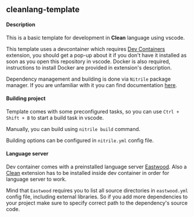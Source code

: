 ## cleanlang-template

#### Description
This is a basic template for development in **Clean** language using vscode.

This template uses a devcontainer which requires [Dev Containers](https://marketplace.visualstudio.com/items?itemName=ms-vscode-remote.remote-containers) extension, you should get a pop-up about it if you don't have it installed as soon as you open this repository in vscode. Docker is also required, instructions to install Docker are provided in extension's description.

Dependency management and building is done via `Nitrile` package manager. If you are unfamiliar with it you can find documentation [here](https://clean-and-itasks.gitlab.io/nitrile/).

#### Building project
Template comes with some preconfigured tasks, so you can use `Ctrl + Shift + B` to start a build task in vscode.

Manually, you can build using `nitrile build` command.

Building options can be configured in `nitrile.yml` config file.

#### Language server
Dev container comes with a preinstalled language server [Eastwood](https://gitlab.com/top-software/eastwood). Also a [Clean](https://marketplace.visualstudio.com/items?itemName=TOPSoftware.clean-vs-code) extension has to be installed inside dev container in order for language server to work.

Mind that `Eastwood` requires you to list all source directories in `eastwood.yml` config file, including external libraries. So if you add more dependencies to your project make sure to specify correct path to the dependency's source code.

